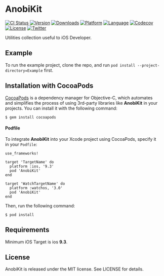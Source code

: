 # AnobiKit

[![CI Status](http://img.shields.io/travis/Anobisoft/AnobiKit.svg?style=flat)](https://travis-ci.org/Anobisoft/AnobiKit)
[![Version](https://img.shields.io/cocoapods/v/AnobiKit.svg?style=flat)](http://cocoapods.org/pods/AnobiKit)
[![Downloads](https://img.shields.io/cocoapods/dt/AnobiKit.svg)](http://cocoapods.org/pods/AnobiKit)
[![Platform](https://img.shields.io/cocoapods/p/AnobiKit.svg?style=flat)](http://cocoapods.org/pods/AnobiKit)
[![Language](https://img.shields.io/github/languages/top/Anobisoft/AnobiKit.svg)](https://github.com/Anobisoft/AnobiKit)
[![Codecov](https://codecov.io/gh/Anobisoft/AnobiKit/branch/master/graph/badge.svg)](https://codecov.io/gh/Anobisoft/AnobiKit)
[![License](https://img.shields.io/cocoapods/l/AnobiKit.svg?style=flat)](http://cocoapods.org/pods/AnobiKit)
[![Twitter](https://img.shields.io/badge/twitter-@Anobisoft-blue.svg?style=flat)](http://twitter.com/Anobisoft)

Utilities collection useful to iOS Developer.

## Example

To run the example project, clone the repo, and run `pod install --project-directory=Example` first.

## Installation with CocoaPods
[CocoaPods](http://cocoapods.org/) is a dependency manager for Objective-C, which automates and simplifies the process of using 3rd-party libraries like **AnobiKit** in your projects. You can install it with the following command:
```
$ gem install cocoapods
```
#### Podfile
To integrate **AnobiKit** into your Xcode project using CocoaPods, specify it in your `Podfile`:

```
use_frameworks!

target 'TargetName' do
  platform :ios, '9.3'
  pod 'AnobiKit'
end

target 'WatchTargetName' do
  platform :watchos, '3.0'
  pod 'AnobiKit'
end
```
Then, run the following command:
```
$ pod install
```
## Requirements
Minimum iOS Target is ios **9.3**.

## License
AnobiKit is released under the MIT license. See LICENSE for details.
